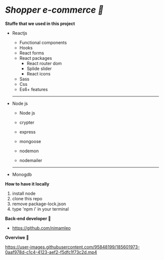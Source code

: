 # *Shopper e-commerce 🛒*

**Stuffe that we used in this project**

- Reactjs
  - Functional components 
  - Hooks
  - React forms
  - React packages
    - React router dom
    - Splide slider
    - React icons
  - Sass
  - Css
  - Es6+ features
  <hr/>
- Node js

    - Node js 
    
    - crypter 
    
    - express 
    
    - mongoose 
    
    - nodemon 
    
    - nodemailer
    
  <hr/>
- Monogdb

**How to have it locally**

1. install node
2. clone this repo
3. remove package-lock.json
4. type 'npm i' in your terminal

**Back-end developer 🤵**
  - https://github.com/nimamleo
  
**Overviwe 📀**

https://user-images.githubusercontent.com/95848199/185601973-0aaf978d-c1c4-4123-aef2-f5dfc1f73c2d.mp4
